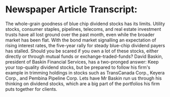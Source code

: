 # Newspaper Article Transcript:

The whole-grain goodness of blue chip dividend stocks has its limits. Utility stocks, consumer staples, pipelines, telecoms, and real estate investment trusts have all lost ground over the past month, even while the broader market has been flat. With the bond market signalling an expectation of rising interest rates, the five-year rally for steady blue-chip dividend payers has stalled. Should you be scared if you own a lot of these stocks, either directly or through mutual funds or exchange-traded-funds? David Baskin, president of Baskin Financial Services, has a two-pronged answer: Keep your top-quality dividend stocks, but be prepared to follow his firm's example in trimming holdings in stocks such as TransCanada Corp., Keyera Corp., and Pembina Pipeline Corp. Lets have Mr Baskin run us through his thinking on dividend stocks, which are a big part of the portfolios his firm puts together for clients.
